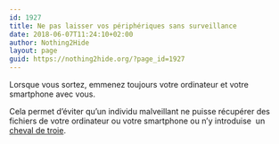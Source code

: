 ```yaml
---
id: 1927
title: Ne pas laisser vos périphériques sans surveillance
date: 2018-06-07T11:24:10+02:00
author: Nothing2Hide
layout: page
guid: https://nothing2hide.org/?page_id=1927
---
```

Lorsque vous sortez, emmenez toujours votre ordinateur et votre smartphone avec vous. <!--more-->

Cela permet d’éviter qu’un individu malveillant ne puisse récupérer des fichiers de votre ordinateur ou votre smartphone ou n&rsquo;y introduise  un [cheval de troie](https://fr.wikipedia.org/wiki/Logiciel_malveillant#Les_chevaux_de_Troie).
